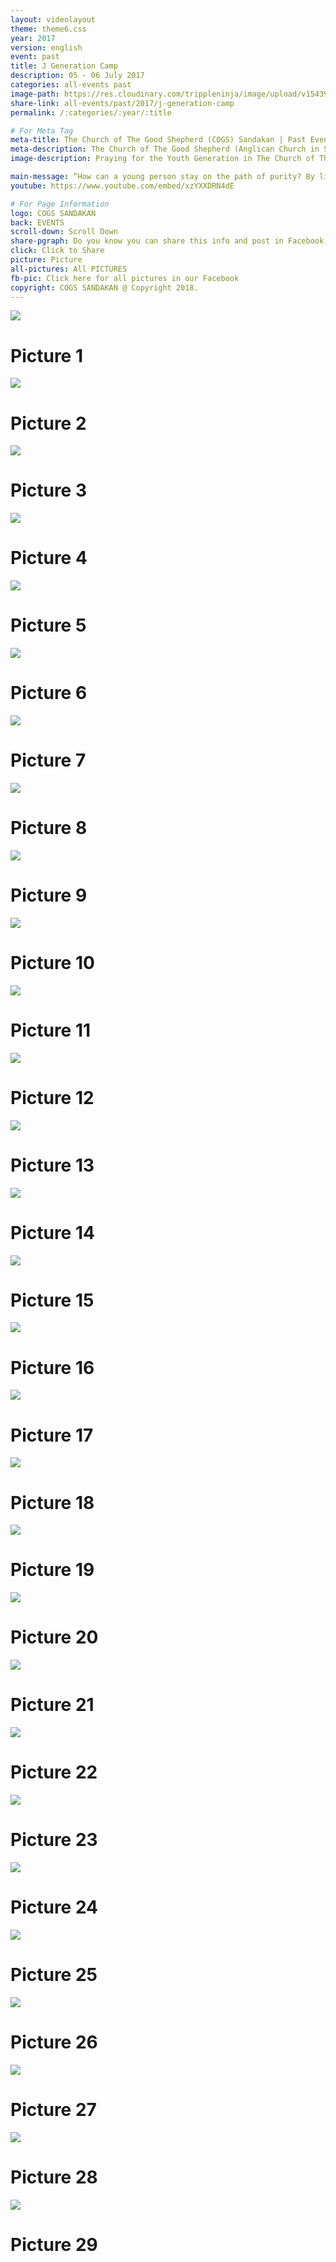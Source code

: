 ```yaml
---
layout: videolayout
theme: theme6.css
year: 2017
version: english
event: past
title: J Generation Camp
description: 05 - 06 July 2017
categories: all-events past
image-path: https://res.cloudinary.com/trippleninja/image/upload/v1543915738/JGeneration/JGeneration2.jpg
share-link: all-events/past/2017/j-generation-camp
permalink: /:categories/:year/:title

# For Meta Tag
meta-title: The Church of The Good Shepherd (COGS) Sandakan | Past Event - J Generation Youth Camp 2017
meta-description: The Church of The Good Shepherd (Anglican Church in Sandakan) | Past Event - The Diocess Youth Camp J Generation was organized in COGS Sandakan during August 2017
image-description: Praying for the Youth Generation in The Church of The Good Shepherds(COGS)

main-message: “How can a young person stay on the path of purity? By living according to your word.”<br>Psalm 119:9
youtube: https://www.youtube.com/embed/xzYXXDRN4dE

# For Page Information
logo: COGS SANDAKAN
back: EVENTS
scroll-down: Scroll Down
share-pgraph: Do you know you can share this info and post in Facebook, Twitter, GooglePlus and even Whatsapp group? Just click below button and choose the right social media to share!
click: Click to Share
picture: Picture
all-pictures: All PICTURES
fb-pic: Click here for all pictures in our Facebook
copyright: COGS SANDAKAN @ Copyright 2018.
---
```


<div class="slide active"><img src="http://res.cloudinary.com/trippleninja/image/upload/v1509531882/JGeneration/j1.jpg">
    <div class="pic-container">
        <h1 class="slide-heading">
            Picture 1
        </h1>
    </div>
</div>
<div class="slide pic2"><img src="http://res.cloudinary.com/trippleninja/image/upload/v1509531865/JGeneration/j2.jpg">
    <div class="pic-container">
        <h1 class="slide-heading">
            Picture 2
        </h1>
    </div>
</div>
<div class="slide pic3"><img src="http://res.cloudinary.com/trippleninja/image/upload/v1509531898/JGeneration/j3.jpg">
    <div class="pic-container">
        <h1 class="slide-heading">
            Picture 3
        </h1>
    </div>
</div>
<div class="slide pic4"><img src="http://res.cloudinary.com/trippleninja/image/upload/v1509531904/JGeneration/j4.jpg">
    <div class="pic-container">
        <h1 class="slide-heading">
            Picture 4
        </h1>
    </div>
</div>
<div class="slide pic5"><img src="http://res.cloudinary.com/trippleninja/image/upload/v1509531907/JGeneration/j5.jpg">
    <div class="pic-container">
        <h1 class="slide-heading">
            Picture 5
        </h1>
    </div>
</div>
<div class="slide pic6"><img src="http://res.cloudinary.com/trippleninja/image/upload/v1509531893/JGeneration/j6.jpg">
    <div class="pic-container">
        <h1 class="slide-heading">
            Picture 6
        </h1>
    </div>
</div>
<div class="slide pic7"><img src="http://res.cloudinary.com/trippleninja/image/upload/v1509531907/JGeneration/j7.jpg">
    <div class="pic-container">
        <h1 class="slide-heading">
            Picture 7
        </h1>
    </div>
</div>
<div class="slide pic8"><img src="http://res.cloudinary.com/trippleninja/image/upload/v1509531906/JGeneration/j8.jpg">
    <div class="pic-container">
        <h1 class="slide-heading">
            Picture 8
        </h1>
    </div>
</div>
<div class="slide pic9"><img src="http://res.cloudinary.com/trippleninja/image/upload/v1509531918/JGeneration/j9.jpg">
    <div class="pic-container">
        <h1 class="slide-heading">
            Picture 9
        </h1>
    </div>
</div>
<div class="slide pic10"><img src="http://res.cloudinary.com/trippleninja/image/upload/v1509531915/JGeneration/j10.jpg">
    <div class="pic-container">
        <h1 class="slide-heading">
            Picture 10
        </h1>
    </div>
</div>
<div class="slide pic11"><img src="http://res.cloudinary.com/trippleninja/image/upload/v1509531920/JGeneration/j11.jpg">
    <div class="pic-container">
        <h1 class="slide-heading">
            Picture 11
        </h1>
    </div>
</div>
<div class="slide pic12"><img src="http://res.cloudinary.com/trippleninja/image/upload/v1509531920/JGeneration/j12.jpg">
    <div class="pic-container">
        <h1 class="slide-heading">
            Picture 12
        </h1>
    </div>
</div>
<div class="slide pic13"><img src="http://res.cloudinary.com/trippleninja/image/upload/v1509531921/JGeneration/j13.jpg">
    <div class="pic-container">
        <h1 class="slide-heading">
            Picture 13
        </h1>
    </div>
</div>
<div class="slide pic14"><img src="http://res.cloudinary.com/trippleninja/image/upload/v1509531922/JGeneration/j14.jpg">
    <div class="pic-container">
        <h1 class="slide-heading">
            Picture 14
        </h1>
    </div>
</div>
<div class="slide pic15"><img src="http://res.cloudinary.com/trippleninja/image/upload/v1509531920/JGeneration/j15.jpg">
    <div class="pic-container">
        <h1 class="slide-heading">
            Picture 15
        </h1>
    </div>
</div>
<div class="slide pic16"><img src="http://res.cloudinary.com/trippleninja/image/upload/v1509531935/JGeneration/j16.jpg">
    <div class="pic-container">
        <h1 class="slide-heading">
            Picture 16
        </h1>
    </div>
</div>
<div class="slide pic17"><img src="http://res.cloudinary.com/trippleninja/image/upload/v1509531927/JGeneration/j17.jpg">
    <div class="pic-container">
        <h1 class="slide-heading">
            Picture 17
        </h1>
    </div>
</div>
<div class="slide pic18"><img src="http://res.cloudinary.com/trippleninja/image/upload/v1509531935/JGeneration/j18.jpg">
    <div class="pic-container">
        <h1 class="slide-heading">
            Picture 18
        </h1>
    </div>
</div>
<div class="slide pic19"><img src="http://res.cloudinary.com/trippleninja/image/upload/v1509531937/JGeneration/j19.jpg">
    <div class="pic-container">
        <h1 class="slide-heading">
            Picture 19
        </h1>
    </div>
</div>
<div class="slide pic20"><img src="http://res.cloudinary.com/trippleninja/image/upload/v1509531935/JGeneration/j20.jpg">
    <div class="pic-container">
        <h1 class="slide-heading">
            Picture 20
        </h1>
    </div>
</div>
<div class="slide pic21"><img src="http://res.cloudinary.com/trippleninja/image/upload/v1509531862/JGeneration/j21.jpg">
    <div class="pic-container">
        <h1 class="slide-heading">
            Picture 21
        </h1>
    </div>
</div>
<div class="slide pic22"><img src="http://res.cloudinary.com/trippleninja/image/upload/v1509531865/JGeneration/j22.jpg">
    <div class="pic-container">
        <h1 class="slide-heading">
            Picture 22
        </h1>
    </div>
</div>
<div class="slide pic23"><img src="http://res.cloudinary.com/trippleninja/image/upload/v1509531879/JGeneration/j23.jpg">
    <div class="pic-container">
        <h1 class="slide-heading">
            Picture 23
        </h1>
    </div>
</div>
<div class="slide pic24"><img src="http://res.cloudinary.com/trippleninja/image/upload/v1509531866/JGeneration/j24.jpg">
    <div class="pic-container">
        <h1 class="slide-heading">
            Picture 24
        </h1>
    </div>
</div>
<div class="slide pic25"><img src="http://res.cloudinary.com/trippleninja/image/upload/v1509531906/JGeneration/j25.jpg">
    <div class="pic-container">
        <h1 class="slide-heading">
            Picture 25
        </h1>
    </div>
</div>
<div class="slide pic26"><img src="http://res.cloudinary.com/trippleninja/image/upload/v1509531875/JGeneration/j26.jpg">
    <div class="pic-container">
        <h1 class="slide-heading">
            Picture 26
        </h1>
    </div>
</div>
<div class="slide pic27"><img src="http://res.cloudinary.com/trippleninja/image/upload/v1509531881/JGeneration/j27.jpg">
    <div class="pic-container">
        <h1 class="slide-heading">
            Picture 27
        </h1>
    </div>
</div>
<div class="slide pic28"><img src="http://res.cloudinary.com/trippleninja/image/upload/v1509531898/JGeneration/j28.jpg">
    <div class="pic-container">
        <h1 class="slide-heading">
            Picture 28
        </h1>
    </div>
</div>
<div class="slide pic29"><img src="http://res.cloudinary.com/trippleninja/image/upload/v1509531888/JGeneration/j29.jpg">
    <div class="pic-container">
        <h1 class="slide-heading">
            Picture 29
        </h1>
    </div>
</div>
